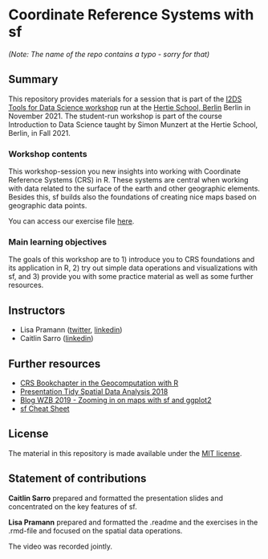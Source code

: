 # Coordinate Reference Systems with sf 

*(Note: The name of the repo contains a typo - sorry for that)*

## Summary

This repository provides materials for a session that is part of the [I2DS Tools for Data Science workshop](https://github.com/intro-to-data-science-21-workshop) run at the [Hertie School, Berlin](https://www.hertie-school.org/en/) Berlin in November 2021. The student-run workshop is part of the course Introduction to Data Science taught by Simon Munzert at the Hertie School, Berlin, in Fall 2021.

### Workshop contents

This workshop-session you new insights into working with Coordinate Reference Systems (CRS) in R. These systems are central when working with data related to the surface of the earth and other geographic elements. Besides this, sf builds also the foundations of creating nice maps based on geographic data points.

You can access our exercise file [here](https://rawcdn.githack.com/intro-to-data-science-21-workshop/15-LisaPramann-CSR-with-sf/a564a915c14c049c448f8f93c5aa230506466050/02_workshop_exercise/crs_sf_workshop_exercises.html). 

### Main learning objectives

The goals of this workshop are to 1) introduce you to CRS foundations and its application in R, 2) try out simple data operations and visualizations with sf, and 3) provide you with some practice material as well as some further resources.


## Instructors

- Lisa Pramann ([twitter](https://twitter.com/pramannlisa), [linkedin](https://www.linkedin.com/in/lisa-pramann))
- Caitlin Sarro ([linkedin](https://www.linkedin.com/in/caitlinsarro/))


## Further resources

- [CRS Bookchapter in the Geocomputation with R](https://geocompr.robinlovelace.net/spatial-class.html#crs-intro)
- [Presentation Tidy Spatial Data Analysis 2018](https://edzer.github.io/rstudio_conf/#1)
- [Blog WZB 2019 - Zooming in on maps with sf and ggplot2](https://datascience.blog.wzb.eu/2019/04/30/zooming-in-on-maps-with-sf-and-ggplot2/)
- [sf Cheat Sheet](https://github.com/rstudio/cheatsheets/blob/master/sf.pdf)



## License

The material in this repository is made available under the [MIT license](http://opensource.org/licenses/mit-license.php). 

## Statement of contributions

**Caitlin Sarro** prepared and formatted the presentation slides and concentrated on the key features of sf. 

**Lisa Pramann** prepared and formatted the .readme and the exercises in the .rmd-file and focused on the spatial data operations. 

The video was recorded jointly. 
